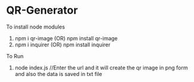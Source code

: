 # QR-Generator

To install node modules 
1) npm i qr-image    (OR)   npm install qr-image
2) npm i inquirer    (OR)   npm install inquirer

To Run 
1) node index.js
//Enter the url and it will create the qr image in png form and also the data is saved in txt file
